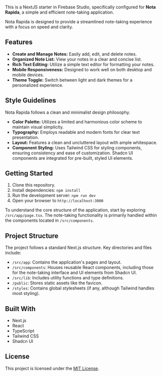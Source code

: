 

This is a NextJS starter in Firebase Studio, specifically configured for **Nota Rapida**, a simple and efficient note-taking application.

Nota Rapida is designed to provide a streamlined note-taking experience with a focus on speed and clarity.

## Features

*   **Create and Manage Notes:** Easily add, edit, and delete notes.
*   **Organized Note List:** View your notes in a clear and concise list.
*   **Rich Text Editing:** Utilize a simple text editor for formatting your notes.
*   **Mobile Responsiveness:** Designed to work well on both desktop and mobile devices.
*   **Theme Toggle:** Switch between light and dark themes for a personalized experience.

## Style Guidelines

Nota Rapida follows a clean and minimalist design philosophy.

*   **Color Palette:** Utilizes a limited and harmonious color scheme to maintain visual simplicity.
*   **Typography:** Employs readable and modern fonts for clear text presentation.
*   **Layout:** Features a clean and uncluttered layout with ample whitespace.
*   **Component Styling:** Uses Tailwind CSS for styling components, ensuring consistency and ease of customization. Shadcn UI components are integrated for pre-built, styled UI elements.

## Getting Started

1.  Clone this repository.
2.  Install dependencies: `npm install`
3.  Run the development server: `npm run dev`
4.  Open your browser to `http://localhost:3000`

To understand the core structure of the application, start by exploring `/src/app/page.tsx`. The note-taking functionality is primarily handled within the components located in `/src/components`.

## Project Structure

The project follows a standard Next.js structure. Key directories and files include:

*   `/src/app`: Contains the application's pages and layout.
*   `/src/components`: Houses reusable React components, including those for the note-taking interface and UI elements from Shadcn UI.
*   `/src/lib`: Includes utility functions and type definitions.
*   `/public`: Stores static assets like the favicon.
*   `/styles`: Contains global stylesheets (if any, although Tailwind handles most styling).

## Built With

*   Next.js
*   React
*   TypeScript
*   Tailwind CSS
*   Shadcn UI

## License

This project is licensed under the [MIT License](LICENSE).

